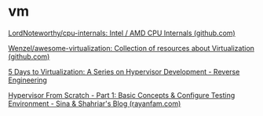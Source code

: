 # vm

[LordNoteworthy/cpu-internals: Intel / AMD CPU Internals (github.com)](https://github.com/LordNoteworthy/cpu-internals)

[Wenzel/awesome-virtualization: Collection of resources about Virtualization (github.com)](https://github.com/Wenzel/awesome-virtualization)

[5 Days to Virtualization: A Series on Hypervisor Development - Reverse Engineering](https://revers.engineering/7-days-to-virtualization-a-series-on-hypervisor-development/)

[Hypervisor From Scratch - Part 1: Basic Concepts & Configure Testing Environment - Sina & Shahriar's Blog (rayanfam.com)](https://rayanfam.com/topics/hypervisor-from-scratch-part-1/)


